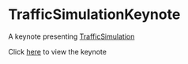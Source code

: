 TrafficSimulationKeynote
=================

A keynote presenting [TrafficSimulation](https://github.com/justinjuncl/TrafficSimulation)

Click [here](https://justinjun.xyz/traffic-simulation-keynote/) to view the keynote
